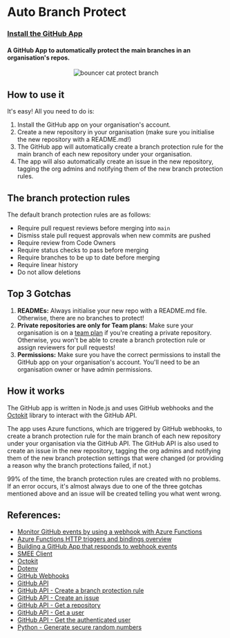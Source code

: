 # Auto Branch Protect

### [Install the GitHub App](https://github.com/apps/autobranchprotect)

#### A GitHub App to automatically protect the main branches in an organisation's repos.

<p align="center">
  <img src="https://github.com/danielhardej/Auto-Branch-Protect/assets/19962342/60cf7102-7aa1-41cf-baf7-6561c6781658" alt="bouncer cat protect branch">
</p>

## How to use it

It's easy! All you need to do is:

1. Install the GitHub app on your organisation's account.
2. Create a new repository in your organisation (make sure you initialise the new repository with a README.md!)
3. The GitHub app will automatically create a branch protection rule for the main branch of each new repository under your organisation.
4. The app will also automatically create an issue in the new repository, tagging the org admins and notifying them of the new branch protection rules.

## The branch protection rules

The default branch protection rules are as follows:

- Require pull request reviews before merging into `main`
- Dismiss stale pull request approvals when new commits are pushed
- Require review from Code Owners
- Require status checks to pass before merging
- Require branches to be up to date before merging
- Require linear history
- Do not allow deletions

## Top 3 Gotchas

1. **READMEs:** Always initialise your new repo with a README.md file. Otherwise, there are no branches to protect!
2. **Private repositories are only for Team plans:** Make sure your organisation is on a [team plan](https://github.com/pricing) if you're creating a private repository. Otherwise, you won't be able to create a branch protection rule or assign reviewers for pull requests!
3. **Permissions:** Make sure you have the correct permissions to install the GitHub app on your organisation's account. You'll need to be an organisation owner or have admin permissions.

## How it works

The GitHub app is written in Node.js and uses GitHub webhooks and the [Octokit](https://github.com/octokit/octokit.js) library to interact with the GitHub API.

The app uses Azure functions, which are triggered by GitHub webhooks, to create a branch protection rule for the main branch of each new repository under your organisation via the GitHub API. The GitHub API is also used to create an issue in the new repository, tagging the org admins and notifying them of the new branch protection settings that were changed (or providing a reason why the branch protections failed, if not.) 

99% of the time, the branch protection rules are created with no problems. If an error occurs, it's almost always due to one of the three gotchas mentioned above and an issue will be created telling you what went wrong.

## References:

- [Monitor GitHub events by using a webhook with Azure Functions](https://learn.microsoft.com/en-gb/training/modules/monitor-github-events-with-a-function-triggered-by-a-webhook/)
- [Azure Functions HTTP triggers and bindings overview](https://docs.microsoft.com/en-us/azure/azure-functions/functions-create-github-webhook-triggered-function)
- [Building a GitHub App that responds to webhook events](https://docs.github.com/en/apps/creating-github-apps/writing-code-for-a-github-app/building-a-github-app-that-responds-to-webhook-events)
- [SMEE Client](https://smee.io/)
- [Octokit](https://github.com/octokit/octokit.js/#readme)
- [Dotenv](https://www.npmjs.com/package/dotenv)
- [GitHub Webhooks](https://docs.github.com/en/webhooks)
- [GitHub API](https://docs.github.com/en/rest)
- [GitHub API - Create a branch protection rule](https://docs.github.com/en/rest/reference/repos#create-a-branch-protection-rule)
- [GitHub API - Create an issue](https://docs.github.com/en/rest/reference/issues#create-an-issue)
- [GitHub API - Get a repository](https://docs.github.com/en/rest/reference/repos#get-a-repository)
- [GitHub API - Get a user](https://docs.github.com/en/rest/reference/users#get-a-user)
- [GitHub API - Get the authenticated user](https://docs.github.com/en/rest/reference/users#get-the-authenticated-user)
- [Python - Generate secure random numbers](https://docs.python.org/3/library/secrets.html)
